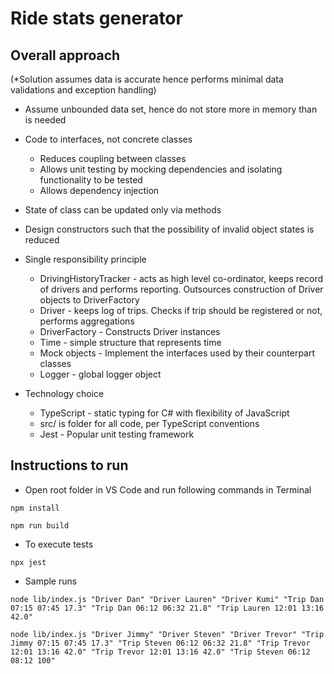 Ride stats generator
=======================

Overall approach
----------------

(*Solution assumes data is accurate hence performs minimal data validations and exception handling)

* Assume unbounded data set, hence do not store more in memory than is needed

* Code to interfaces, not concrete classes
  * Reduces coupling between classes
  * Allows unit testing by mocking dependencies and isolating functionality to be tested
  * Allows dependency injection

* State of class can be updated only via methods

* Design constructors such that the possibility of invalid object states is reduced

* Single responsibility principle
  * DrivingHistoryTracker - acts as high level co-ordinator, keeps record of drivers and performs reporting. Outsources construction of Driver objects to DriverFactory
  * Driver - keeps log of trips. Checks if trip should be registered or not, performs aggregations
  * DriverFactory - Constructs Driver instances
  * Time - simple structure that represents time
  * Mock objects - Implement the interfaces used by their counterpart classes
  * Logger - global logger object

* Technology choice
  * TypeScript - static typing for C# with flexibility of JavaScript
  * src/ is folder for all code, per TypeScript conventions
  * Jest - Popular unit testing framework

Instructions to run
-------------------

* Open root folder in VS Code and run following commands in Terminal

`npm install`

`npm run build`

* To execute tests

`npx jest`

* Sample runs

`node lib/index.js "Driver Dan" "Driver Lauren" "Driver Kumi" "Trip Dan 07:15 07:45 17.3" "Trip Dan 06:12 06:32 21.8" "Trip Lauren 12:01 13:16 42.0"`

`node lib/index.js "Driver Jimmy" "Driver Steven" "Driver Trevor" "Trip Jimmy 07:15 07:45 17.3" "Trip Steven 06:12 06:32 21.8" "Trip Trevor 12:01 13:16 42.0" "Trip Trevor 12:01 13:16 42.0" "Trip Steven 06:12 08:12 100"`
